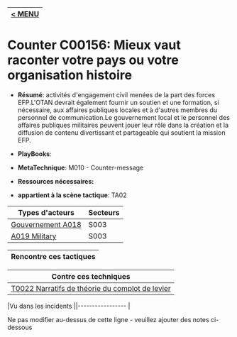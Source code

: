 |[< MENU](../README.md)|
|---|
# Counter C00156: Mieux vaut raconter votre pays ou votre organisation histoire

* **Résumé**: activités d'engagement civil menées de la part des forces EFP.L'OTAN devrait également fournir un soutien et une formation, si nécessaire, aux affaires publiques locales et à d'autres membres du personnel de communication.Le gouvernement local et le personnel des affaires publiques militaires peuvent jouer leur rôle dans la création et la diffusion de contenu divertissant et partageable qui soutient la mission EFP.

* **PlayBooks**:

* **MetaTechnique**: M010 - Counter-message

* **Ressources nécessaires:**

* **appartient à la scène tactique**: TA02


|Types d'acteurs |Secteurs |
|----------- |------- |
|[Gouvernement A018](../../generated_pages/actortypes/A018.md) |S003 |
|[A019 Military](../../generated_pages/actortypes/A019.md) |S003 |



|Rencontre ces tactiques |
|---------------------- |



|Contre ces techniques |
|------------------------- |
|[T0022 Narratifs de théorie du complot de levier](../../generated_pages/techniques/T0022.md) |



|Vu dans les incidents ||----------------- |


Ne pas modifier au-dessus de cette ligne - veuillez ajouter des notes ci-dessous